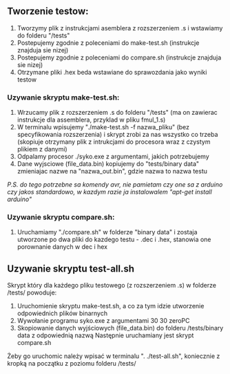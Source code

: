 ## Tworzenie testow:
1. Tworzymy plik z instrukcjami asemblera z rozszerzeniem .s i wstawiamy do folderu "/tests"
2. Postepujemy zgodnie z poleceniami do make-test.sh (instrukcje znajduja sie nizej)
3. Postepujemy zgodnie z poleceniami do compare.sh (instrukcje znajduja sie nizej)
4. Otrzymane pliki .hex beda wstawiane do sprawozdania jako wyniki testow

### Uzywanie skryptu make-test.sh:
1. Wrzucamy plik z rozszerzeniem .s do folderu "/tests" (ma on zawierac instrukcje dla assemblera, przyklad w pliku fmul_1.s)
2. W terminalu wpisujemy "./make-test.sh -f nazwa_pliku" (bez specyfikowania rozszerzenia) i skrypt zrobi za nas wszystko co trzeba (skopiuje otrzymany plik z intrukcjami do procesora wraz z czystym plikiem z danymi)
3. Odpalamy procesor ./syko.exe z argumentami, jakich potrzebujemy
4. Dane wyjsciowe (file_data.bin) kopiujemy do "tests/binary data" zmieniajac nazwe na "nazwa_out.bin", gdzie nazwa to nazwa testu

_P.S. do tego potrzebne sa komendy avr, nie pamietam czy one sa z arduino czy jakos standardowo, w kazdym razie ja instalowalem "apt-get install arduino"_


### Uzywanie skryptu compare.sh:
1. Uruchamiamy "./compare.sh" w folderze "binary data" i zostaja utworzone po dwa pliki do kazdego testu - .dec i .hex, stanowia one porownanie danych w dec i hex

## Uzywanie skryptu test-all.sh
Skrypt który dla każdego pliku testowego (z rozszerzeniem .s) w folderze /tests/ powoduje:
1. Uruchomienie skryptu make-test.sh, a co za tym idzie utworzenie odpowiednich plików binarnych
2. Wywołanie programu syko.exe z argumentami 30 30 zeroPC
3. Skopiowanie danych wyjściowych (file_data.bin) do folderu /tests/binary data z odpowiednią nazwą
Następnie uruchamiany jest skrypt compare.sh

Żeby go uruchomic należy wpisać w terminalu ". ./test-all.sh", koniecznie z kropką na początku z poziomu folderu /tests/
